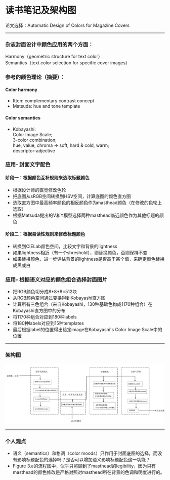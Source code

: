 # 读书笔记及架构图
论文选择：Automatic Design of Colors for Magazine Covers
***

### 杂志封面设计中颜色应用的两个方面：
Harmony（geometric structure for text color）  
Semantics（text color selection for specific cover images）  

### 参考的颜色理论（摘要）：
#### Color harmony  
+ Itten: complementary contrast concept
+ Matsuda: hue and tone template

#### Color semantics
+ Kobayashi:   
  Color Image Scale;  
  3-color combination;  
  hue, value, chroma → soft, hard & cold, warm;   
  descriptor-adjective
  
### 应用- 封面文字配色
#### 阶段一：根据颜色互补规则来选取标题颜色
+ 根据设计师的直觉修改色轮
+ 把底图从sRGB空间转换到HSV空间，计算底图的颜色直方图
+ 选取直方图中最高频率颜色的相反颜色作为masthead颜色（在修改的色轮上选取）
+ 根据Matsuda提出的V和Y模型选择两种masthead临近颜色作为其他标题的颜色
#### 阶段二：根据易读性规则来修改标题颜色
+ 转换到CIELab颜色空间，比较文字和背景的lightness
+ 如果lightness相近（有一个shreshold），则替换颜色，否则保持不变
+ 如果替换颜色，进一步评估背景的lightness是否高于某个值，来确定颜色替换成黑或白
### 应用- 根据语义对应的颜色组合选择封面图片
+ 把RGB颜色切分成8\*8\*8=512块
+ 从RGB颜色空间通过变换得到Kobayashi直方图
+ 计算所有三色组合（来自Kobayashi，130种基础色构成1170种组合）在Kobayashi直方图中的分布
+ 将1170种组合对应到180种labels
+ 将180种labels对应到15种templates
+ 最后根据label的位置得出给定image在Kobayashi's Color Image Scale中的位置

-------------
### 架构图
![架构图](https://github.com/nicole-ye-ni/AI-hacking-design-week1/blob/master/%E6%9E%B6%E6%9E%84%E5%9B%BE1.jpg)

--------------
### 个人观点
+ 语义（semantics）和格调（color moods）只作用于封面底图的选择，而没有影响标题配色的选择吗？是否可以增加语义影响标题配色这一功能？
+ Figure 3.a的流程图中，似乎只照顾到了masthead的legibility，因为只有masthead的颜色修改是严格对照对masthead所在背景的色调和明度进行的。
